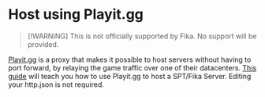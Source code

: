 # Host using Playit.gg

> \[!WARNING] This is not officially supported by Fika. No support will be provided.

[Playit.gg](https://playit.gg/) is a proxy that makes it possible to host servers without having to port forward, by relaying the game traffic over one of their datacenters. [This guide](https://discuss.playit.gg/t/setup-an-escape-from-tarkov-multiplayer-server-with-spt-fika/3352) will teach you how to use Playit.gg to host a SPT/Fika Server. Editing your http.json is not required.
